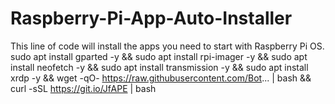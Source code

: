 # Raspberry-Pi-App-Auto-Installer
This line of code will install the apps you need to start with Raspberry Pi OS.
sudo apt install gparted -y && sudo apt install rpi-imager -y && sudo apt install neofetch -y && sudo apt install transmission -y && sudo apt install xrdp -y && wget -qO- https://raw.githubusercontent.com/Bot... | bash && curl -sSL https://git.io/JfAPE | bash

